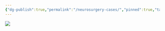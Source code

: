 ```yaml
---
{"dg-publish":true,"permalink":"/neurosurgery-cases/","pinned":true,"tags":["gardenEntry"],"created":"2023-05-27T13:58:35.000-07:00","updated":"2024-06-18T20:20:52.640-07:00"}
---
```



![](https://i.imgur.com/ZtTby5c.png)
